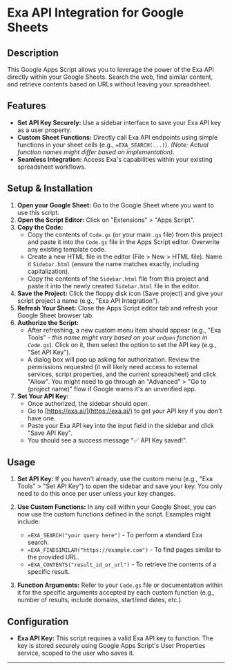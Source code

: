# Exa API Integration for Google Sheets

## Description

This Google Apps Script allows you to leverage the power of the Exa API directly within your Google Sheets. Search the web, find similar content, and retrieve contents based on URLs without leaving your spreadsheet.

## Features

*   **Set API Key Securely:** Use a sidebar interface to save your Exa API key as a user property.
*   **Custom Sheet Functions:** Directly call Exa API endpoints using simple functions in your sheet cells (e.g., `=EXA_SEARCH(...)`). *(Note: Actual function names might differ based on implementation).*
*   **Seamless Integration:** Access Exa's capabilities within your existing spreadsheet workflows.

## Setup & Installation

1.  **Open your Google Sheet:** Go to the Google Sheet where you want to use this script.
2.  **Open the Script Editor:** Click on "Extensions" > "Apps Script".
3.  **Copy the Code:**
    *   Copy the contents of `Code.gs` (or your main `.gs` file) from this project and paste it into the `Code.gs` file in the Apps Script editor. Overwrite any existing template code.
    *   Create a new HTML file in the editor (File > New > HTML file). Name it `Sidebar.html` (ensure the name matches exactly, including capitalization).
    *   Copy the contents of the `Sidebar.html` file from this project and paste it into the newly created `Sidebar.html` file in the editor.
4.  **Save the Project:** Click the floppy disk icon (Save project) and give your script project a name (e.g., "Exa API Integration").
5.  **Refresh Your Sheet:** Close the Apps Script editor tab and refresh your Google Sheet browser tab.
6.  **Authorize the Script:**
    *   After refreshing, a new custom menu item should appear (e.g., "Exa Tools" - *this name might vary based on your `onOpen` function in `Code.gs`*). Click on it, then select the option to set the API key (e.g., "Set API Key").
    *   A dialog box will pop up asking for authorization. Review the permissions requested (it will likely need access to external services, script properties, and the current spreadsheet) and click "Allow". You might need to go through an "Advanced" > "Go to (project name)" flow if Google warns it's an unverified app.
7.  **Set Your API Key:**
    *   Once authorized, the sidebar should open.
    *   Go to [https://exa.ai/](https://exa.ai/) to get your API key if you don't have one.
    *   Paste your Exa API key into the input field in the sidebar and click "Save API Key".
    *   You should see a success message "✅ API Key saved!".

## Usage

1.  **Set API Key:** If you haven't already, use the custom menu (e.g., "Exa Tools" > "Set API Key") to open the sidebar and save your key. You only need to do this once per user unless your key changes.
2.  **Use Custom Functions:** In any cell within your Google Sheet, you can now use the custom functions defined in the script. Examples might include:
    *   `=EXA_SEARCH("your query here")` - To perform a standard Exa search.
    *   `=EXA_FINDSIMILAR("https://example.com")` - To find pages similar to the provided URL.
    *   `=EXA_CONTENTS("result_id_or_url")` - To retrieve the contents of a specific result.

3.  **Function Arguments:** Refer to your `Code.gs` file or documentation within it for the specific arguments accepted by each custom function (e.g., number of results, include domains, start/end dates, etc.).

## Configuration

*   **Exa API Key:** This script requires a valid Exa API key to function. The key is stored securely using Google Apps Script's User Properties service, scoped to the user who saves it.

---